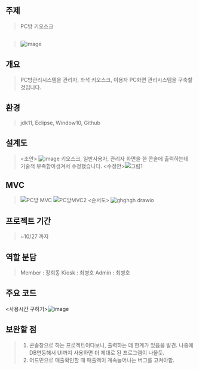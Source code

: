 ## 주제  
>PC방 키오스크  
##
>![image](https://user-images.githubusercontent.com/88884623/139022441-bc64242c-39d6-4a08-bc04-de812a0e0af9.png)


## 개요  
> PC방관리시스템을 관리자, 좌석 키오스크, 이용자 PC화면 관리시스템을 구축할 것입니다. 

## 환경
>jdk11, Eclipse, Window10, Github  

## 설계도
><초안> ![image](https://user-images.githubusercontent.com/61840067/138249904-565b62ce-7cdd-407a-a8d8-b777ba302d7b.png)
>키오스크, 일반사용자, 관리자 화면을 한 콘솔에 출력하는데 기술적 부족함이생겨서 수정했습니다.
><수정안>![그림1](https://user-images.githubusercontent.com/88884623/139001465-fc86e267-befe-49a6-a77e-13219ec8530c.png)
## MVC
><MVC>![PC방 MVC](https://user-images.githubusercontent.com/88884623/139001433-d5266bf4-70fd-4e22-9fd7-00a13ca74825.png)
>![PC방MVC2](https://user-images.githubusercontent.com/88884623/139001457-3e0af032-d77f-43bd-ac05-7314493652c5.png)
><순서도> ![ghghgh drawio](https://user-images.githubusercontent.com/88884623/139023062-44da5e8b-5f46-43f3-b080-1c02e9a93760.png)
 
## 프로젝트 기간  
> ~10/27 까지  

## 역할 분담
> Member : 장희동
> Kiosk : 최병호
> Admin : 최병호  

## 주요 코드
<사용시간 구하기>![image](https://user-images.githubusercontent.com/88884623/139022648-a6c81320-61e5-4026-b4a9-7043068d92cf.png)
## 보완할 점
> 1. 콘솔창으로 하는 프로젝트이다보니, 출력하는 데 한계가 있음을 발견. 
  나중에 DB연동해서 UI까지 사용하면 더 제대로 된 프로그램이 나올듯.   
> 2. 어드민으로 매출확인할 때 매출액이 계속늘어나는 버그를 고쳐야함.


